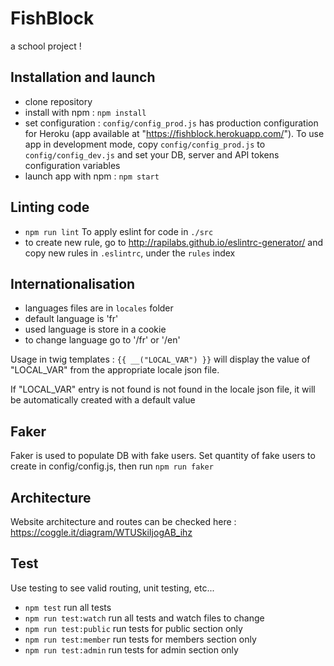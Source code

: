 # FishBlock

a school project !

## Installation and launch

- clone repository
- install with npm : `npm install`
- set configuration : `config/config_prod.js` has production configuration for Heroku (app available at "https://fishblock.herokuapp.com/"). To use app in development mode, copy `config/config_prod.js` to `config/config_dev.js` and set your DB, server and API tokens configuration variables
- launch app with npm : `npm start`

## Linting code

- `npm run lint` To apply eslint for code in `./src`
- to create new rule, go to http://rapilabs.github.io/eslintrc-generator/ and copy new rules in `.eslintrc`, under the `rules` index

## Internationalisation

- languages files are in `locales` folder
- default language is 'fr'
- used language is store in a cookie
- to change language go to '/fr' or '/en'

Usage in twig templates :
`{{ __("LOCAL_VAR") }}` will display the value of "LOCAL_VAR" from the appropriate locale json file.

If "LOCAL_VAR" entry is not found is not found in the locale json file, it will be automatically created with a default value

## Faker

Faker is used to populate DB with fake users.
Set quantity of fake users to create in config/config.js, then run `npm run faker`

## Architecture

Website architecture and routes can be checked here : https://coggle.it/diagram/WTUSkiIjogAB_ihz

## Test
Use testing to see valid routing, unit testing, etc...
- `npm test` run all tests
- `npm run test:watch` run all tests and watch files to change
- `npm run test:public` run tests for public section only
- `npm run test:member` run tests for members section only
- `npm run test:admin` run tests for admin section only
